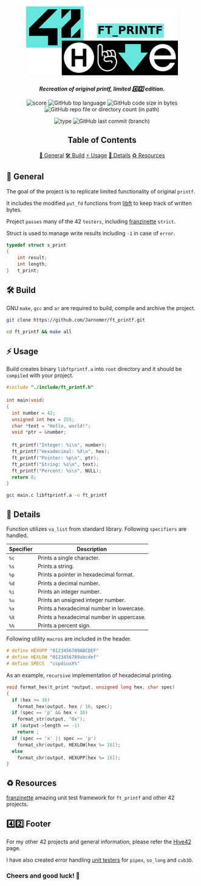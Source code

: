 <h1 align="center">
  <img src="assets/ft_printf.png" alt="ft_printf" width="400">
</h1>

<p align="center">
	<b><i>Recreation of original printf, limited 4️⃣2️⃣ edition.</i></b><br>
</p>

<p align="center">
  <img src="https://img.shields.io/badge/Score-100%2F100-lightgreen?style=for-the-badge" alt="score">
  <img src="https://img.shields.io/github/languages/top/Jarnomer/ft_printf?style=for-the-badge&logo=c&label=%20&labelColor=gray&color=lightblue" alt="GitHub top language">
	<img src="https://img.shields.io/github/languages/code-size/Jarnomer/ft_printf?style=for-the-badge&color=lightyellow" alt="GitHub code size in bytes">
  <img src="https://img.shields.io/github/directory-file-count/Jarnomer/ft_printf/sources?style=for-the-badge&label=sources&color=pink" alt="GitHub repo file or directory count (in path)">
</p>

<p align="center">
    <img src="https://img.shields.io/badge/Type-Solo-violet?style=for-the-badge" alt="type">
  <img src="https://img.shields.io/github/last-commit/Jarnomer/ft_printf/main?style=for-the-badge&color=red" alt="GitHub last commit (branch)">
</p>

<div align="center">

## Table of Contents
[📝 General](#-general)
[🛠️ Build](#️-build)
[⚡ Usage](#-usage)
[🚀 Details](#-details)
[♻️ Resources](#️-resources)

</div>

## 📝 General

The goal of the project is to replicate limited functionality of original `printf`.

It includes the modified `put_fd` functions from [libft](https://github.com/Jarnomer/libft) to keep track of written bytes.

Project `passes` many of the 42 `testers`, including [franzinette](https://github.com/xicodomingues/francinette) `strict`.

Struct is used to manage write results including `-1` in case of `error`.

```c
typedef struct s_print
{
	int result;
	int length;
}	t_print;
```

## 🛠️ Build

GNU `make`, `gcc` and `ar` are required to build, compile and archive the project.

```bash
git clone https://github.com/Jarnomer/ft_printf.git
```

```bash
cd ft_printf && make all
```

## ⚡ Usage

Build creates binary `libftprintf.a` into `root` directory and it should be `compiled` with your project.

```c
#include "./include/ft_printf.h"

int main(void)
{
  int number = 42;
  unsigned int hex = 255;
  char *text = "Hello, world!";
  void *ptr = &number;

  ft_printf("Integer: %i\n", number);
  ft_printf("Hexadecimal: %X\n", hex);
  ft_printf("Pointer: %p\n", ptr);
  ft_printf("String: %s\n", text);
  ft_printf("Percent: %s\n", NULL);
  return 0;
}
```

```bash
gcc main.c libftprintf.a -o ft_printf
```

## 🚀 Details

Function utilizes `va_list` from standard library. Following `specifiers` are handled.

| **Specifier** | **Description**                                                                 |
|---------------|---------------------------------------------------------------------------------|
| `%c`          | Prints a single character.                                                     |
| `%s`          | Prints a string.                       |
| `%p`          | Prints a pointer in hexadecimal format.                |
| `%d`          | Prints a decimal number.                                             |
| `%i`          | Prints an integer number.                                                  |
| `%u`          | Prints an unsigned integer number.                                   |
| `%x`          | Prints a hexadecimal number in lowercase.                     |
| `%X`          | Prints a hexadecimal number in uppercase.                     |
| `%%`          | Prints a percent sign.                                                        |

Following utility `macros` are included in the header.

```c
# define HEXUPP "0123456789ABCDEF"
# define HEXLOW "0123456789abcdef"
# define SPECS  "cspdiuxX%"
```

As an example, `recursive` implementation of hexadecimal printing.

```c
void format_hex(t_print *output, unsigned long hex, char spec)
{
  if (hex >= 16)
    format_hex(output, hex / 16, spec);
  if (spec == 'p' && hex < 16)
    format_str(output, "0x");
  if (output->length == -1)
    return ;
  if (spec == 'x' || spec == 'p')
    format_chr(output, HEXLOW[hex %= 16]);
  else
    format_chr(output, HEXUPP[hex %= 16]);
}
```

## ♻️ Resources

[franzinette](https://github.com/xicodomingues/francinette) amazing unit test framework for `ft_printf` and other 42 projects.

## 4️⃣2️⃣ Footer

For my other 42 projects and general information, please refer the [Hive42](https://github.com/Jarnomer/Hive42) page.

I have also created error handling [unit testers](https://github.com/Jarnomer/42Testers) for `pipex`, `so_long` and `cub3D`.

### Cheers and good luck! 🥳